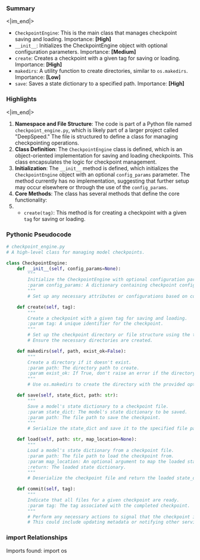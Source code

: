 

### Summary

<|im_end|>

* `CheckpointEngine`: This is the main class that manages checkpoint saving and loading. Importance: **[High]**
* `__init__`: Initializes the CheckpointEngine object with optional configuration parameters. Importance: **[Medium]**
* `create`: Creates a checkpoint with a given tag for saving or loading. Importance: **[High]**
* `makedirs`: A utility function to create directories, similar to `os.makedirs`. Importance: **[Low]**
* `save`: Saves a state dictionary to a specified path. Importance: **[High]**

### Highlights

<|im_end|>

1. **Namespace and File Structure**: The code is part of a Python file named `checkpoint_engine.py`, which is likely part of a larger project called "DeepSpeed." The file is structured to define a class for managing checkpointing operations.
2. **Class Definition**: The `CheckpointEngine` class is defined, which is an object-oriented implementation for saving and loading checkpoints. This class encapsulates the logic for checkpoint management.
3. **Initialization**: The `__init__` method is defined, which initializes the `CheckpointEngine` object with an optional `config_params` parameter. The method currently has no implementation, suggesting that further setup may occur elsewhere or through the use of the `config_params`.
4. **Core Methods**: The class has several methods that define the core functionality:
5.   - `create(tag)`: This method is for creating a checkpoint with a given `tag` for saving or loading.

### Pythonic Pseudocode

```python
# checkpoint_engine.py
# A high-level class for managing model checkpoints.

class CheckpointEngine:
    def __init__(self, config_params=None):
        """
        Initialize the CheckpointEngine with optional configuration parameters.
        :param config_params: A dictionary containing checkpoint configuration options.
        """
        # Set up any necessary attributes or configurations based on config_params.

    def create(self, tag):
        """
        Create a checkpoint with a given tag for saving and loading.
        :param tag: A unique identifier for the checkpoint.
        """
        # Set up the checkpoint directory or file structure using the tag.
        # Ensure the necessary directories are created.

    def makedirs(self, path, exist_ok=False):
        """
        Create a directory if it doesn't exist.
        :param path: The directory path to create.
        :param exist_ok: If True, don't raise an error if the directory already exists.
        """
        # Use os.makedirs to create the directory with the provided options.

    def save(self, state_dict, path: str):
        """
        Save a model's state dictionary to a checkpoint file.
        :param state_dict: The model's state dictionary to be saved.
        :param path: The file path to save the checkpoint.
        """
        # Serialize the state_dict and save it to the specified file path.

    def load(self, path: str, map_location=None):
        """
        Load a model's state dictionary from a checkpoint file.
        :param path: The file path to load the checkpoint from.
        :param map_location: An optional argument to map the loaded state_dict to a different device.
        :return: The loaded state dictionary.
        """
        # Deserialize the checkpoint file and return the loaded state_dict.

    def commit(self, tag):
        """
        Indicate that all files for a given checkpoint are ready.
        :param tag: The tag associated with the completed checkpoint.
        """
        # Perform any necessary actions to signal that the checkpoint is complete and ready for use.
        # This could include updating metadata or notifying other services.
```


### import Relationships

Imports found:
import os
